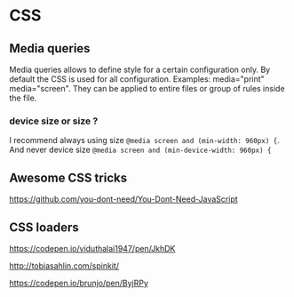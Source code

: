 # CSS

## Media queries

Media queries allows to define style for a certain configuration only. By default the CSS is used for all configuration. Examples: media="print" media="screen". They can be applied to entire files or group of rules inside the file.

### device size or size ?

I recommend always using size `@media screen and (min-width: 960px) {`. And never device size `@media screen and (min-device-width: 960px) {`




## Awesome CSS tricks

https://github.com/you-dont-need/You-Dont-Need-JavaScript


## CSS loaders

https://codepen.io/viduthalai1947/pen/JkhDK

http://tobiasahlin.com/spinkit/

https://codepen.io/brunjo/pen/ByjRPy